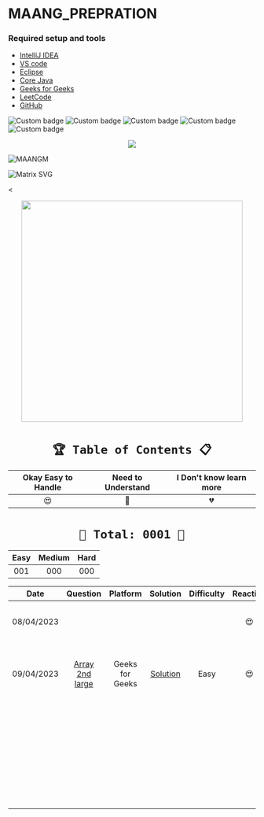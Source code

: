 # MAANG_PREPRATION




### Required setup and tools

- [IntelliJ IDEA ](https://www.jetbrains.com/idea/)
- [VS code](https://code.visualstudio.com/)
- [Eclipse](https://www.eclipse.org/)
- [Core Java](https://docs.oracle.com/en/java/)
- [Geeks for Geeks](https://practice.geeksforgeeks.org/home)
- [LeetCode](https://leetcode.com/)
- [GitHub](https://github.com/)





![Custom badge](https://img.shields.io/badge/Repo-Started-brightgreen)   ![Custom badge](https://img.shields.io/badge/MAANG-Prepration-ff69b4)
![Custom badge](https://img.shields.io/badge/ARRAYS-Started-green)      ![Custom badge](https://img.shields.io/badge/LinkedList-NotYet-yellow)
![Custom badge](https://img.shields.io/badge/YOGESH-OnDuty-ff69b4)





<p align="center">
    <a href="https://github.com/yogeshjoga/MAANG_PREPRATION#readme" target="_blank"> <img src="https://readme-typing-svg.herokuapp.com?font=Tourney&center=true&vCenter=true&color=2CFF00&size=65&pause=750&width=1280&height=80&lines=The+Complete+MAANG+Preparation"/> </a>
</p>




![MAANGM](https://user-images.githubusercontent.com/36118169/230730170-3574e442-8073-45bf-a91a-4ed2f299b859.gif)

![Matrix SVG](https://raw.githubusercontent.com/rodrigograca31/rodrigograca31/master/matrix.svg)

<

<p align="center">
    <img src="https://readme-jokes.vercel.app/api" width="450px" />
</p>

 <div align="center">


# `🏆 Table of Contents 📋`

| Okay Easy to Handle  |  Need to Understand   | I Don't know learn more  |
|:--------------------:|:---------------------:|:------------------------:|
|          😍          |          🥵           |            💔            |


# ` 💝 Total: 0001 💝 `

| Easy | Medium | Hard |
|:----:|:------:|:----:|
| 001  |  000   | 000  |


|    Date    |                Question                 |    Platform     |                                         Solution                                          | Difficulty |  Reaction   |                           Description                           |
|:----------:|:---------------------------------------:|:---------------:|:-----------------------------------------------------------------------------------------:|:----------:|:-----------:|:---------------------------------------------------------------:|
| 08/04/2023 |                                         |                 |                                                                                           |            |     😍      |               Ntg solved today just setup the env               |
| 09/04/2023 | [Array 2nd large](https://rb.gy/1ijnm)  | Geeks for Geeks | [Solution](https://github.com/yogeshjoga/MAANG_PREPRATION/blob/main/Arrays/src/Main.java) |    Easy    |     😍      | with out sort the array need to solve this problem little hard! |           
|            |                                         |                 |                                                                                           |            |             |                                                                 |   
|            |                                         |                 |                                                                                           |            |             |                                                                 |   
|            |                                         |                 |                                                                                           |            |             |                                                                 |   
|            |                                         |                 |                                                                                           |            |             |                                                                 |   
|            |                                         |                 |                                                                                           |            |             |                                                                 |   
|            |                                         |                 |                                                                                           |            |             |                                                                 |   
|            |                                         |                 |                                                                                           |            |             |                                                                 |   
|            |                                         |                 |                                                                                           |            |             |                                                                 |   
|            |                                         |                 |                                                                                           |            |             |                                                                 |   
|            |                                         |                 |                                                                                           |            |             |                                                                 |   
|            |                                         |                 |                                                                                           |            |             |                                                                 |   
|            |                                         |                 |                                                                                           |            |             |                                                                 |   
|            |                                         |                 |                                                                                           |            |             |                                                                 |   
|            |                                         |                 |                                                                                           |            |             |                                                                 |   
|            |                                         |                 |                                                                                           |            |             |                                                                 |   
|            |                                         |                 |                                                                                           |            |             |                                                                 |   
|            |                                         |                 |                                                                                           |            |             |                                                                 |   
|            |                                         |                 |                                                                                           |            |             |                                                                 |   
|            |                                         |                 |                                                                                           |            |             |                                                                 |   
|            |                                         |                 |                                                                                           |            |             |                                                                 |   
|            |                                         |                 |                                                                                           |            |             |                                                                 |   
|            |                                         |                 |                                                                                           |            |             |                                                                 |   
|            |                                         |                 |                                                                                           |            |             |                                                                 |   
|            |                                         |                 |                                                                                           |            |             |                                                                 |   
|            |                                         |                 |                                                                                           |            |             |                                                                 |   
|            |                                         |                 |                                                                                           |            |             |                                                                 |   
|            |                                         |                 |                                                                                           |            |             |                                                                 |   
|            |                                         |                 |                                                                                           |            |             |                                                                 |   
|            |                                         |                 |                                                                                           |            |             |                                                                 |   
|            |                                         |                 |                                                                                           |            |             |                                                                 |   
|            |                                         |                 |                                                                                           |            |             |                                                                 |   
|            |                                         |                 |                                                                                           |            |             |                                                                 |   
|            |                                         |                 |                                                                                           |            |             |                                                                 |   
|            |                                         |                 |                                                                                           |            |             |                                                                 |   
|            |                                         |                 |                                                                                           |            |             |                                                                 |   



</div>




